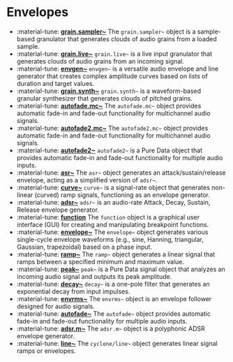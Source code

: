 # Envelopes

<div class="grid cards" markdown>

- :material-tune: [__grain.sampler~__](grain.sampler~.md) The `grain.sampler~` object is a sample-based granulator that generates clouds of audio grains from a loaded sample.
- :material-tune: [__grain.live~__](grain.live~.md) `grain.live~` is a live input granulator that generates clouds of audio grains from an incoming signal.
- :material-tune: [__envgen~__](envgen~.md) `envgen~` is a versatile audio envelope and line generator that creates complex amplitude curves based on lists of duration and target values.
- :material-tune: [__grain.synth~__](grain.synth~.md) `grain.synth~` is a waveform-based granular synthesizer that generates clouds of pitched grains.
- :material-tune: [__autofade.mc~__](autofade.mc~.md) The `autofade.mc~` object provides automatic fade-in and fade-out functionality for multichannel audio signals.
- :material-tune: [__autofade2.mc~__](autofade2.mc~.md) The `autofade2.mc~` object provides automatic fade-in and fade-out functionality for multichannel audio signals.
- :material-tune: [__autofade2~__](autofade2~.md) `autofade2~` is a Pure Data object that provides automatic fade-in and fade-out functionality for multiple audio inputs.
- :material-tune: [__asr~__](asr~.md) The `asr~` object generates an attack/sustain/release envelope, acting as a simplified version of `adsr~`.
- :material-tune: [__curve~__](curve~.md) `curve~` is a signal-rate object that generates non-linear (curved) ramp signals, functioning as an envelope generator.
- :material-tune: [__adsr~__](adsr~.md) `adsr~` is an audio-rate Attack, Decay, Sustain, Release envelope generator.
- :material-tune: [__function__](function.md) The `function` object is a graphical user interface (GUI) for creating and manipulating breakpoint functions.
- :material-tune: [__envelope~__](envelope~.md) The `envelope~` object generates various single-cycle envelope waveforms (e.g., sine, Hanning, triangular, Gaussian, trapezoidal) based on a phase input.
- :material-tune: [__ramp~__](ramp~.md) The `ramp~` object generates a linear signal that ramps between a specified minimum and maximum value.
- :material-tune: [__peak~__](peak~.md) `peak~` is a Pure Data signal object that analyzes an incoming audio signal and outputs its peak amplitude.
- :material-tune: [__decay~__](decay~.md) `decay~` is a one-pole filter that generates an exponential decay from input impulses.
- :material-tune: [__envrms~__](envrms~.md) The `envrms~` object is an envelope follower designed for audio signals.
- :material-tune: [__autofade~__](autofade~.md) The `autofade~` object provides automatic fade-in and fade-out functionality for multiple audio inputs.
- :material-tune: [__adsr.m~__](adsr.m~.md) The `adsr.m~` object is a polyphonic ADSR envelope generator.
- :material-tune: [__line~__](line~.md) The `cyclone/line~` object generates linear signal ramps or envelopes.

</div>